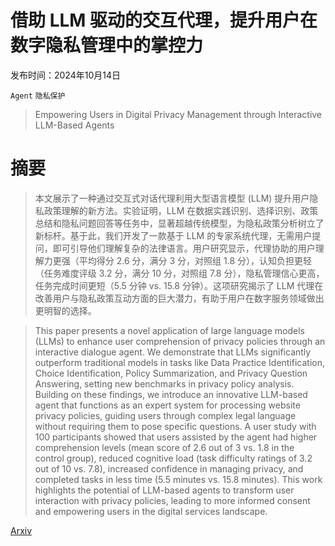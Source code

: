 # 借助 LLM 驱动的交互代理，提升用户在数字隐私管理中的掌控力

发布时间：2024年10月14日

`Agent` `隐私保护`

> Empowering Users in Digital Privacy Management through Interactive LLM-Based Agents

# 摘要

> 本文展示了一种通过交互式对话代理利用大型语言模型 (LLM) 提升用户隐私政策理解的新方法。实验证明，LLM 在数据实践识别、选择识别、政策总结和隐私问题回答等任务中，显著超越传统模型，为隐私政策分析树立了新标杆。基于此，我们开发了一款基于 LLM 的专家系统代理，无需用户提问，即可引导他们理解复杂的法律语言。用户研究显示，代理协助的用户理解力更强（平均得分 2.6 分，满分 3 分，对照组 1.8 分），认知负担更轻（任务难度评级 3.2 分，满分 10 分，对照组 7.8 分），隐私管理信心更高，任务完成时间更短（5.5 分钟 vs. 15.8 分钟）。这项研究揭示了 LLM 代理在改善用户与隐私政策互动方面的巨大潜力，有助于用户在数字服务领域做出更明智的选择。

> This paper presents a novel application of large language models (LLMs) to enhance user comprehension of privacy policies through an interactive dialogue agent. We demonstrate that LLMs significantly outperform traditional models in tasks like Data Practice Identification, Choice Identification, Policy Summarization, and Privacy Question Answering, setting new benchmarks in privacy policy analysis. Building on these findings, we introduce an innovative LLM-based agent that functions as an expert system for processing website privacy policies, guiding users through complex legal language without requiring them to pose specific questions. A user study with 100 participants showed that users assisted by the agent had higher comprehension levels (mean score of 2.6 out of 3 vs. 1.8 in the control group), reduced cognitive load (task difficulty ratings of 3.2 out of 10 vs. 7.8), increased confidence in managing privacy, and completed tasks in less time (5.5 minutes vs. 15.8 minutes). This work highlights the potential of LLM-based agents to transform user interaction with privacy policies, leading to more informed consent and empowering users in the digital services landscape.

[Arxiv](https://arxiv.org/abs/2410.11906)